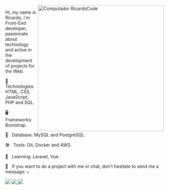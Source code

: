 <img src="https://raw.githubusercontent.com/MicaelliMedeiros/micaellimedeiros/master/image/computer-illustration.png" min-width="400px" max-width="400px" width="400px" align="right" alt="Computador RicardoCode">

<p align="left">

Hi, my name is Ricardo, i'm Front-End developer, passionate about technology and active in the development of projects for the Web. 

</p>

<p align="left">

  🚀 &nbsp; Technologies: HTML, CSS, JavaScript, PHP and SQL.
  
  🖥 &nbsp; Frameworks: Bootstrap.
  
  💾 &nbsp; Database: MySQL and PostgreSQL.
  
  🛠 &nbsp; Tools: Git, Docker and AWS.
   
</p>

<p align="left" >

💬 &nbsp; Learning: Laravel, Vue.

</p>

<p align="left" >

💌 &nbsp; If you want to do a project with me or chat, don't hesitate to send me a message: ⤵️

</p>
<p align="left">
<a href="#" alt="Gmail"><img src="https://img.shields.io/badge/-Gmail-FF0000?style=flat-square&labelColor=FF0000&logo=gmail&logoColor=white&link=ricardomaiadev@gmail.com" /></a>
<a href="#" alt="Linkedin"><img src="https://img.shields.io/badge/-Linkedin-0e76a8?style=flat-square&logo=Linkedin&logoColor=white&link=https://br.linkedin.com/in/ricardomaiadev" /></a><a href="#" alt="Instagram"> <img src="https://img.shields.io/badge/-Instagram-DF0174?style=flat-square&labelColor=DF0174&logo=instagram&logoColor=white&link=https://www.instagram.com/souricardomaia/"/></a></p>
